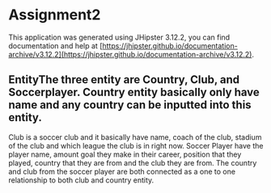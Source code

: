 # Assignment2

This application was generated using JHipster 3.12.2, you can find documentation and help at [https://jhipster.github.io/documentation-archive/v3.12.2](https://jhipster.github.io/documentation-archive/v3.12.2).

## EntityThe three entity are Country, Club, and Soccerplayer. Country entity basically only have name and any country can be inputted into this entity.
Club is a soccer club and it basically have name, coach of the club, stadium of the club and which league the club is in right now. 
Soccer Player have the player name, amount goal they make in their career, position that they played, country that they  are from and the club they are from.
The country and club from the soccer player are both connected as a one to one relationship to both club and country entity.